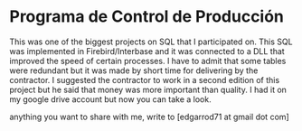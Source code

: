 <h1>Programa de Control de Producción</h1>

This was one of the biggest projects on SQL that I participated on.  This SQL was implemented in Firebird/Interbase and it was connected to a DLL that improved the speed of certain processes.  I have to admit that some tables were redundant but it was made by short time for delivering by the contractor.  I suggested the contractor to work in a second edition of this project but he said that money was more important than quality.  I had it on my google drive account but now you can take a look.

anything you want to share with me, write to [edgarrod71 at gmail dot com]
